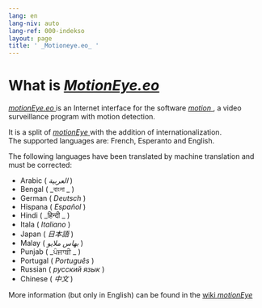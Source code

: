 ```yaml
---
lang: en
lang-niv: auto
lang-ref: 000-indekso
layout: page
title: ' _Motioneye.eo_ '
---
```

# What is [ _MotionEye.eo_ ](https://github.com/jmichault/motioneye.eo) 

[ _motionEye.eo_ ](https://github.com/jmichault/motioneye.eo) is an Internet interface for the software [ _motion_ ](https://motion-project.github.io/), a video surveillance program with motion detection.

It is a split of [ _motionEye_ ](https://github.com/ccrisan/motioneye) with the addition of internationalization.  
The supported languages are: French, Esperanto and English.

The following languages have been translated by machine translation and must be corrected:

* Arabic ( _العربية_ )
* Bengal ( _বাংলা _ )
* German ( _Deutsch_ )
* Hispana ( _Español_ )
* Hindi ( _हिन्दी _ )
* Itala ( _Italiano_ )
* Japan ( _日本語_ )
* Malay ( _بهاس ملايو_ )
* Punjab ( _ਪੰਜਾਬੀ _ )
* Portugal ( _Português_ )
* Russian ( _русский язык_ )
* Chinese ( _中文_ )




More information (but only in English) can be found in the [wiki _motionEye_ ](https://github.com/ccrisan/motioneye/wiki)

